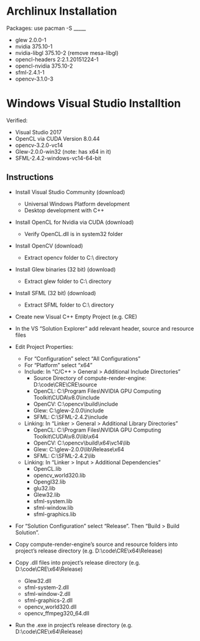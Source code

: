 # Archlinux Installation

Packages: use pacman -S _____
- glew 2.0.0-1
- nvidia 375.10-1
- nvidia-libgl 375.10-2 (remove mesa-libgl)
- opencl-headers 2:2.1.20151224-1
- opencl-nvidia 375.10-2
- sfml-2.4.1-1
- opencv-3.1.0-3

# Windows Visual Studio Installtion
Verified:
- Visual Studio 2017
- OpenCL via CUDA Version 8.0.44
- opencv-3.2.0-vc14
- Glew-2.0.0-win32   (note: has x64 in it)
- SFML-2.4.2-windows-vc14-64-bit

## Instructions
- Install Visual Studio Community (download)
  - Universal Windows Platform development
  - Desktop development with C++

- Install OpenCL for Nvidia via CUDA (download)
  - Verify OpenCL.dll is in system32 folder

- Install OpenCV (download)
  - Extract opencv folder to C:\ directory

- Install Glew binaries (32 bit) (download)
  - Extract glew folder to C:\ directory

- Install SFML (32 bit) (download)
  - Extract SFML folder to C:\ directory

- Create new Visual C++ Empty Project (e.g. CRE)

- In the VS “Solution Explorer” add relevant header, source and resource files

- Edit Project Properties:
  - For “Configuration” select “All Configurations”
  - For “Platform” select “x64”
  - Include: In “C/C++ > General > Additional Include Directories” 
    - Source Directory of compute-render-engine: D:\code\CRE\CRE\source
    - OpenCL: C:\Program Files\NVIDIA GPU Computing Toolkit\CUDA\v8.0\include
    - OpenCV: C:\opencv\build\include
    - Glew: C:\glew-2.0.0\include
    - SFML: C:\SFML-2.4.2\include
  - Linking: In “Linker > General > Additional Library Directories” 
    - OpenCL: C:\Program Files\NVIDIA GPU Computing Toolkit\CUDA\v8.0\lib\x64
    - OpenCV: C:\opencv\build\x64\vc14\lib
    - Glew: C:\glew-2.0.0\lib\Release\x64
    - SFML: C:\SFML-2.4.2\lib
  - Linking: In “Linker > Input > Additional Dependencies”
    - OpenCL.lib
    - opencv_world320.lib
    - Opengl32.lib
    - glu32.lib
    - Glew32.lib
    - sfml-system.lib
    - sfml-window.lib
    - sfml-graphics.lib

- For “Solution Configuration” select “Release”.  Then “Build > Build Solution”.

- Copy compute-render-engine’s source and resource folders  into project’s release directory (e.g. D:\code\CRE\x64\Release)

- Copy .dll files into project’s release directory (e.g. D:\code\CRE\x64\Release)
  - Glew32.dll
  - sfml-system-2.dll
  - sfml-window-2.dll
  - sfml-graphics-2.dll
  - opencv_world320.dll
  - opencv_ffmpeg320_64.dll

- Run the .exe in project’s release directory (e.g. D:\code\CRE\x64\Release)
